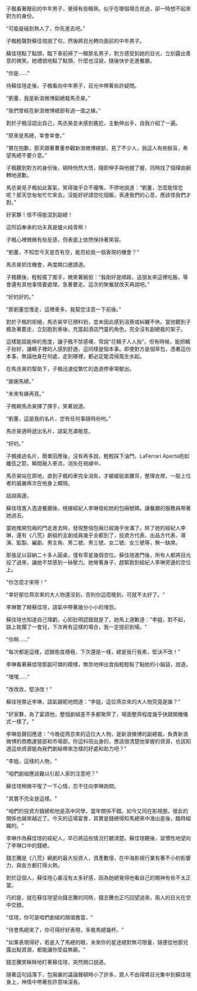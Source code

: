

子楓看著眼前的中年男子，覺得有些眼熟，似乎在哪個場合見過，卻一時想不起來對方的身份。

“可能是碰到熟人了，你先進去吧。”

子楓輕聲對蘇佳瑄說了句，然後將目光轉向面前的中年男子。

蘇佳瑄點了點頭，臨下車前掃了一眼那名男子，對方感受到她的目光，立刻露出善意的微笑。她禮貌地點了點頭，什麼也沒說，隨後快步走進餐廳。

“你是……”

待蘇佳瑄走後，子楓看向中年男子，目光中帶著些許疑問。

“劉董，我是新浪微博副總裁馬丞昊。”

“我們曾經在新浪微博總部有過一面之緣。”

對於子楓沒認出自己，馬丞昊並未感到尷尬，主動伸出手，自我介紹了一遍。

“原來是馬總，幸會幸會。”

“實在抱歉，那天跟著曹董參觀新浪微博總部，見了不少人，我這人有些臉盲，希望馬總不要介意。”

子楓聽到對方的身份後，頓時恍然大悟，隨即伸手與他握了握，同時找了個理由婉轉地道歉。

馬丞昊見子楓如此客氣，笑得幾乎合不攏嘴，不停地說道：“劉董，怎麼能怪您呢？那天您匆匆忙忙來去，沒能好好請您吃個飯，表達我們的心意，應該怪我們才對。”

好家夥！怪不得能混到副總！

這阿諂奉承的功夫真是爐火純青啊！

子楓心裡微微有些反感，但表面上依然保持著笑容。

“劉董，不知您今天是否有空，能否給我一個表現的機會？” 

馬丞昊抓住機會，再度開口邀請道。

子楓聽後，輕輕擺了擺手，微笑著婉拒：“我剛好是順路，送朋友來這裡吃飯，等會還有其他事情要處理，急著要走。這次的聚餐就改天再說吧。”

“好的好的。”

“那劉董您慢走，這裡車多，我幫您注意一下前後。” 

對於子楓的拒絕，馬丞昊早已預料到，並未因此感到沮喪或糾纏不休。當他聽到子楓急著要走，立刻跑到車後，充當起酒店門童的角色，完全沒有副總裁的架子。

這樣能屈能伸的態度，讓子楓不禁感嘆，常說“花轎子人人抬”，但有時候，能把轎子抬好，讓轎子裡的人感到舒適，這同樣是個本事。即便對方是個草包，憑著這份本事，無論他身在何處，走到哪裡，都必定能混得風生水起。

在馬丞昊的幫助下，子楓迅速從繁忙的逸道停車場駛出。

“謝謝馬總。” 

“未來有緣再見。”

子楓朝馬丞昊揮了揮手，笑著說道。

“劉董，這是我的名片，您有任何事隨時吩咐。”

馬丞昊適時遞出名片，語氣充滿敬意。

“好的。” 

子楓接過名片，簡單回應後，沒有再多說，輕輕踩下油門，LaFerrari Aperta宛如離弦之箭，瞬間融入車流，消失在視線中。

馬丞昊站在原地，直到子楓的車完全消失，才緩緩挺直腰背，整理衣襟，一股上位者的威嚴再次在他身上顯現。

話說兩邊。

蘇佳瑄進入逸道餐廳後，根據經紀人李琳發給她的包廂號碼，讓餐廳的服務員帶著她過去。

當她推開包廂的門走進去時，發現整個包廂已經幾乎坐滿了。除了她的經紀人李琳，還有《八荒》劇組的主創成員幾乎全都到了，投資方代表、出品方代表、導演、監製、編劇、男主角、男二號、男三號、女二號、女三號等，無一缺席。

那張足以容納二十多人圓桌，僅有零星幾個空位。蘇佳瑄進門後，所有人都將目光投了過來，讓她不禁感到一絲壓力。她彎著身子，趕緊跑到經紀人李琳旁邊的空位上。

"你怎麼才來呀！"

"幸好那位燕京來的大人物還沒到，否則你這麼晚到，可就不太好了。"

李琳瞥了眼蘇佳瑄，語氣中帶著幾分小小的埋怨。

蘇佳瑄也知道自己理虧，心知肚明認錯就是了。她馬上道歉道："李姐，對不起，路上耽擱了一會兒，下次再有這樣的場合，我一定提前到場。"

"你啊……"

"每次都是這樣，認錯態度積極，下次還是一樣，總是我行我素，堅決不改！"

李琳看著蘇佳瑄那副可憐的模樣，無奈地伸出食指輕輕點了點她的小腦袋，說道。

"嘿嘿……"

"改改改，堅決改！"

蘇佳瑄靠近李琳，語氣親昵地問道："李姐，這位燕京來的大人物究竟是誰？"

"好家夥，為了宴請他，整個劇組差不多都聚齊了，場面整齊程度幾乎快跟開機儀式一樣了。"

李琳低聲回應道："今晚從燕京來的這位大人物，是新浪微博的副總裁，負責新浪微博的商務運營部和市場部。你這科班出身的，應該很清楚他掌握的資源，也該知道這些資源能為我們劇組帶來怎樣的好處和助力吧？"

"李姐，這樣的人物，"

"咱們劇組應該難以引起人家的注意吧？"

蘇佳瑄稍微平復了一下心情，忍不住向李琳詢問。

"其實不完全是這樣，"

"咱們的投資方錢總和他是高中同學，當年關係不錯。如今又同在影視圈，彼此的關係也越來越近了。今天的這場宴會，其實是錢總得知馬總來中海出差後，臨時組織的。"

李琳作為蘇佳瑄的經紀人，早已將這些情況打聽清楚。蘇佳瑄聽後，習慣性地望向了李琳口中的錢總。

錢志騰是《八荒》網劇的最大投資人，資產數億，在中海影視行業有著不小的影響力，與各方都打得火熱。

對於這個人，蘇佳瑄心裏沒有太多好感，因為她總覺得他看自己的眼神有些不太正當。

巧的是，就在蘇佳瑄望向錢志騰的同時，錢志騰也正巧回望過來，兩人的目光在空中交錯。

"佳瑄，你可是咱們劇組的顏值擔當，"

"待會馬總來了，你可得好好表現，多敬馬總幾杯。"

"如果表現得好，若是入了馬總的眼，未來你的星途絕對無可限量，隨便從他那兒露出點資源，都能讓你受益無窮。"

錢志騰笑眯眯地盯著蘇佳瑄，突然開口說道。

隨著這句話落下，包廂裏的議論聲頓時小了許多，眾人不由得將目光集中到蘇佳瑄身上，神情中帶著些許意味深長。